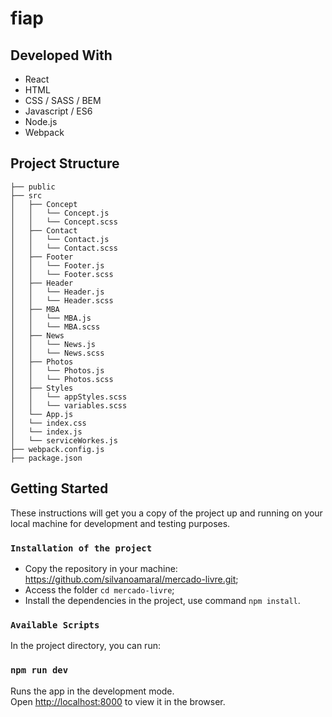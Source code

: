 # fiap

## Developed With

* React
* HTML
* CSS / SASS / BEM
* Javascript / ES6
* Node.js
* Webpack

## Project Structure
```
├── public
├── src
│   ├── Concept
│   │   └── Concept.js
│   │   └── Concept.scss
│   ├── Contact
│   │   └── Contact.js
│   │   └── Contact.scss
│   ├── Footer
│   │   └── Footer.js
│   │   └── Footer.scss
│   ├── Header
│   │   └── Header.js
│   │   └── Header.scss
│   ├── MBA
│   │   └── MBA.js
│   │   └── MBA.scss
│   ├── News
│   │   └── News.js
│   │   └── News.scss
│   ├── Photos
│   │   └── Photos.js
│   │   └── Photos.scss
│   ├── Styles
│   │   └── appStyles.scss
│   │   └── variables.scss
│   └── App.js
│   └── index.css
│   └── index.js
│   └── serviceWorkes.js
├── webpack.config.js
├── package.json
```

## Getting Started

These instructions will get you a copy of the project up and running on your local machine for development and testing purposes.

### `Installation of the project`

* Copy the repository in your machine: https://github.com/silvanoamaral/mercado-livre.git;
* Access the folder `cd mercado-livre`;
* Install the dependencies in the project, use command `npm install`.

### `Available Scripts`

In the project directory, you can run:

### `npm run dev`

Runs the app in the development mode.<br>
Open [http://localhost:8000](http://localhost:8000) to view it in the browser.
